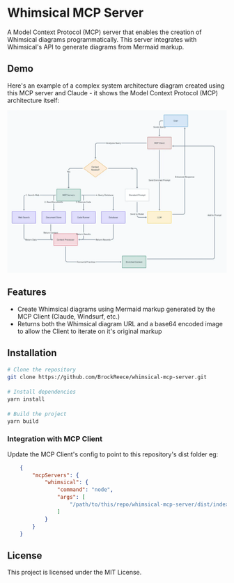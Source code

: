# Whimsical MCP Server

A Model Context Protocol (MCP) server that enables the creation of Whimsical diagrams programmatically. This server integrates with Whimsical's API to generate diagrams from Mermaid markup.

## Demo

Here's an example of a complex system architecture diagram created using this MCP server and Claude - it shows the Model Context Protocol (MCP) architecture itself:

![MCP Architecture](./docs/mcp_demo.png)


## Features

- Create Whimsical diagrams using Mermaid markup generated by the MCP Client (Claude, Windsurf, etc.)
- Returns both the Whimsical diagram URL and a base64 encoded image to allow the Client to iterate on it's original markup

## Installation

```bash
# Clone the repository
git clone https://github.com/BrockReece/whimsical-mcp-server.git

# Install dependencies
yarn install

# Build the project
yarn build
```

### Integration with MCP Client
Update the MCP Client's config to point to this repository's dist folder
eg:
```json
    {
        "mcpServers": {
            "whimsical": {
                "command": "node",
                "args": [
                    "/path/to/this/repo/whimsical-mcp-server/dist/index.js"
                ]
            }
        }
    }
```
## License

This project is licensed under the MIT License.
